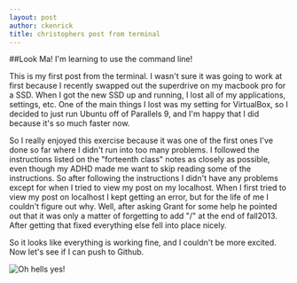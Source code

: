 ```yaml
---
layout: post
author: ckenrick
title: christophers post from terminal
---
```


##Look Ma! I'm learning to use the command line!

This is my first post from the terminal. I wasn't sure it was going to work at first because I recently swapped out the superdrive on my macbook pro for a SSD. When I got the new SSD up and running, I lost all of my applications, settings, etc. One of the main things I lost was my setting for VirtualBox, so I decided to just run Ubuntu off of Parallels 9, and I'm happy that I did because it's so much faster now. 

So I really enjoyed this exercise because it was one of the first ones I've done so far where I didn't run into too many problems. I followed the instructions listed on the "forteenth class" notes as closely as possible, even though my ADHD made me want to skip reading some of the instructions. So after following the instructions I didn't have any problems except for when I tried to view my post on my localhost. When I first tried to view my post on localhost I kept getting an error, but for the life of me I couldn't figure out why. Well, after asking Grant for some help he pointed out that it was only a matter of forgetting to add "/" at the end of fall2013. After getting that fixed everything else fell into place nicely.

So it looks like everything is working fine, and I couldn't be more excited. Now let's see if I can push to Github.  

![Oh hells yes!](http://i.imgur.com/7KKiIXZ.png)

